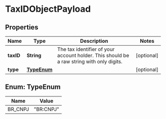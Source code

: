 

# TaxIDObjectPayload


## Properties

| Name | Type | Description | Notes |
|------------ | ------------- | ------------- | -------------|
|**taxID** | **String** | The tax identifier of your account holder. This should be a raw string with only digits. |  [optional] |
|**type** | [**TypeEnum**](#TypeEnum) |  |  [optional] |



## Enum: TypeEnum

| Name | Value |
|---- | -----|
| BR_CNPJ | &quot;BR:CNPJ&quot; |



